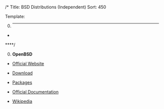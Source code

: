 /*
Title: BSD Distributions (Independent)
Sort: 450

Template:

0. ****

  * []()

****/

0. **OpenBSD**

  * [Official Website](https://www.openbsd.org/)

  * [Download](https://www.openbsd.org/faq/faq4.html#Download)

  * [Packages](http://openports.se/)

  * [Official Documentation](https://www.openbsd.org/faq/)

  * [Wikipedia](https://en.wikipedia.org/wiki/OpenBSD)
